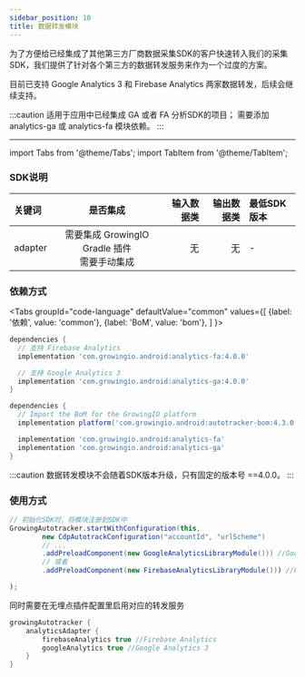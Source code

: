 ```yaml
---
sidebar_position: 10
title: 数据转发模块
---
```


为了方便给已经集成了其他第三方厂商数据采集SDK的客户快速转入我们的采集SDK，我们提供了针对各个第三方的数据转发服务来作为一个过度的方案。

目前已支持 Google Analytics 3 和 Firebase Analytics 两家数据转发，后续会继续支持。

:::caution
适用于应用中已经集成 GA 或者 FA 分析SDK的项目；
需要添加 analytics-ga 或 analytics-fa 模块依赖。
:::

--------
import Tabs from '@theme/Tabs';
import TabItem from '@theme/TabItem';

### SDK说明
| 关键词   | 是否集成|  输入数据类 | 输出数据类 | 最低SDK版本 |
| :------- | :------:   | --:|  ---:| :---|
| adapter  | 需要集成 GrowingIO Gradle 插件<br />需要手动集成 | 无 | 无 | - |

### 依赖方式
<Tabs
  groupId="code-language"
  defaultValue="common"
  values={[
    {label: '依赖', value: 'common'},
    {label: 'BoM', value: 'bom'},
  ]
}>

<TabItem value="common">

```groovy
dependencies {
  // 支持 Firebase Analytics
  implementation 'com.growingio.android:analytics-fa:4.0.0'

  // 支持 Google Analytics 3
  implementation 'com.growingio.android:analytics-ga:4.0.0'
}
```
</TabItem>

<TabItem value="bom">

```groovy
dependencies {
  // Import the BoM for the GrowingIO platform
  implementation platform('com.growingio.android:autotracker-bom:4.3.0')

  implementation 'com.growingio.android:analytics-fa'
  implementation 'com.growingio.android:analytics-ga'
}
```

</TabItem>
</Tabs>

:::caution
数据转发模块不会随着SDK版本升级，只有固定的版本号 ==4.0.0。
:::

### 使用方式

```java
// 初始化SDK时，将模块注册到SDK中 
GrowingAutotracker.startWithConfiguration(this,
        new CdpAutotrackConfiguration("accountId", "urlScheme")
        // ...
        .addPreloadComponent(new GoogleAnalyticsLibraryModule())) //Google Analytics 3
        // 或者
        .addPreloadComponent(new FirebaseAnalyticsLibraryModule())) //Firebase Analytics

);
```

同时需要在无埋点插件配置里启用对应的转发服务

```groovy
growingAutotracker {
    analyticsAdapter {
        firebaseAnalytics true //Firebase Analytics
        googleAnalytics true //Google Analytics 3
    }
}

